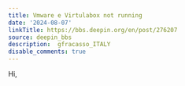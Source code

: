 ```yaml
---
title: Vmware e Virtulabox not running 
date: '2024-08-07'
linkTitle: https://bbs.deepin.org/en/post/276207
source: deepin_bbs
description:  gfracasso_ITALY 
disable_comments: true
---
```

Hi,
